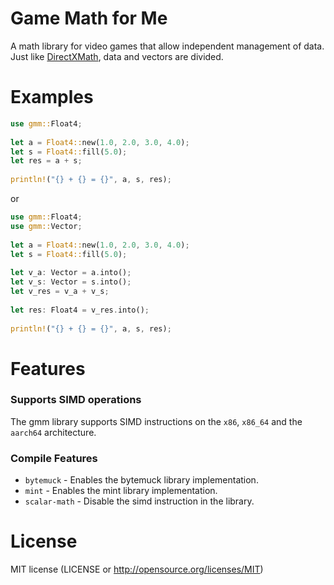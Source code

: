 # Game Math for Me
A math library for video games that allow independent management of data.
Just like [DirectXMath](https://github.com/microsoft/DirectXMath), data and vectors are divided.

# Examples
```rust
use gmm::Float4;
 
let a = Float4::new(1.0, 2.0, 3.0, 4.0);
let s = Float4::fill(5.0);
let res = a + s;
 
println!("{} + {} = {}", a, s, res);
```

or

```rust
use gmm::Float4;
use gmm::Vector;
 
let a = Float4::new(1.0, 2.0, 3.0, 4.0);
let s = Float4::fill(5.0);
 
let v_a: Vector = a.into();
let v_s: Vector = s.into();
let v_res = v_a + v_s;
 
let res: Float4 = v_res.into();
 
println!("{} + {} = {}", a, s, res);
```


# Features
### Supports SIMD operations
The gmm library supports SIMD instructions on the `x86`, `x86_64` and the `aarch64` architecture.

### Compile Features
- `bytemuck` - Enables the bytemuck library implementation.
- `mint` - Enables the mint library implementation.
- `scalar-math` - Disable the simd instruction in the library.

# License
MIT license (LICENSE or http://opensource.org/licenses/MIT)
